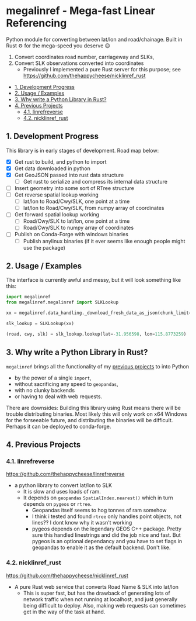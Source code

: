# megalinref - Mega-fast Linear Referencing <!-- omit in toc -->

Python module for converting between lat/lon and road/chainage.
Built in Rust ⚙️ for the mega-speed you deserve 😉

1. Convert coordinates road number, carriageway and SLKs,
1. Convert SLK observations converted into coordinates
   - Previously I implemented a pure Rust server for this purpose; see <https://github.com/thehappycheese/nicklinref_rust>

- [1. Development Progress](#1-development-progress)
- [2. Usage / Examples](#2-usage--examples)
- [3. Why write a Python Library in Rust?](#3-why-write-a-python-library-in-rust)
- [4. Previous Projects](#4-previous-projects)
  - [4.1. linrefreverse](#41-linrefreverse)
  - [4.2. nicklinref_rust](#42-nicklinref_rust)

## 1. Development Progress

This library is in early stages of development. Road map below:

- [x] Get rust to build, and python to import
- [x] Get data downloaded in python
- [x] Get GeoJSON passed into rust data structure
  - [ ] Get rust to serialize and compress its internal data structure
- [ ] Insert geometry into some sort of RTree structure
- [ ] Get reverse spatial lookup working
  - [ ] lat/lon to Road/Cwy/SLK, one point at a time
  - [ ] lat/lon to Road/Cwy/SLK, from numpy array of coordinates
- [ ] Get forward spatial lookup working
  - [ ] Road/Cwy/SLK to lat/lon, one point at a time
  - [ ] Road/Cwy/SLK to numpy array of coordinates
- [ ] Publish on Conda-Forge with windows binaries
  - [ ] Publish anylinux binaries (if it ever seems like enough people might use the package)

## 2. Usage / Examples

The interface is currently awful and messy, but it will look something like this:

```python
import megalinref
from megalinref.megalinref import SLKLookup

xx = megalinref.data_handling._download_fresh_data_as_json(chunk_limit=None))

slk_lookup = SLKLookup(xx)

(road, cwy, slk) = slk_lookup.lookup(lat=-31.956598, lon=115.8773259)

```

## 3. Why write a Python Library in Rust?

`megalinref` brings all the functionality of my [previous projects](#4-previous-projects) to into Python
- by the power of a single `import`,
- without sacrificing any speed to `geopandas`,
- with no clunky backends
- or having to deal with web requests.

There are downsides: Building this library using Rust means there will be trouble distributing binaries. Most likely this will only work on x64 Windows for the forseeable future, and distributing the binaries will be difficult. Perhaps it can be deployed to conda-forge.

## 4. Previous Projects

### 4.1. linrefreverse

<https://github.com/thehappycheese/linrefreverse>

- a python library to convert lat/lon to SLK
  - It is slow and uses loads of ram.
  - It depends on `geopandas` `SpatialIndex.nearest()` which in turn depends on `pygeos` or `rtree`.
    - Geopandas itself seems to hog tonnes of ram somehow
    - I think i tested and found `rtree` only handles point objects, not lines?? I dont know why it wasn't working
    - pygeos depends on the legendary GEOS C++ package. Pretty sure this handled linestrings and did the job nice and fast. But pygeos is an optional dependancy and you have to set flags in geopandas to enable it as the default backend. Don't like.

### 4.2. nicklinref_rust

<https://github.com/thehappycheese/nicklinref_rust>

- A pure Rust web service that converts Road Name & SLK into lat/lon
  - This is super fast, but has the drawback of generating lots of network traffic when not running at localhost, and just generally being difficult to deploy. Also, making web requests can sometimes get in the way of the task at hand.

